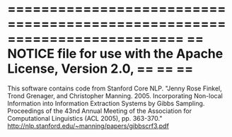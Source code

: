 =========================================================================
==  NOTICE file for use with the Apache License, Version 2.0,  ==
==               ==
=========================================================================

This software contains code from Stanford Core NLP.
"Jenny Rose Finkel, Trond Grenager, and Christopher Manning. 2005. Incorporating Non-local Information into Information Extraction Systems by Gibbs Sampling. Proceedings of the 43nd Annual Meeting of the Association for Computational Linguistics (ACL 2005), pp. 363-370."
 http://nlp.stanford.edu/~manning/papers/gibbscrf3.pdf


